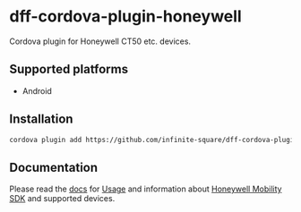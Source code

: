 # dff-cordova-plugin-honeywell
Cordova plugin for Honeywell CT50 etc. devices.

## Supported platforms
- Android

## Installation

```sh
cordova plugin add https://github.com/infinite-square/dff-cordova-plugin-honeywell.git`
```

## Documentation

Please read the [docs](./docs) for [Usage](./docs/USAGE.md) and information
about [Honeywell Mobility SDK](./docs/Honeywell_MobilitySDK_Android_v1.00.00.0054/README.md) and supported devices.
